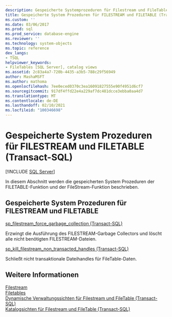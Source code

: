 ```yaml
---
description: Gespeicherte Systemprozeduren für Filestream und FileTable (Transact-SQL)
title: Gespeicherte System Prozeduren für FILESTREAM und FILETABLE (Transact-SQL) | Microsoft-Dokumentation
ms.custom: ''
ms.date: 03/06/2017
ms.prod: sql
ms.prod_service: database-engine
ms.reviewer: ''
ms.technology: system-objects
ms.topic: reference
dev_langs:
- TSQL
helpviewer_keywords:
- FileTables [SQL Server], catalog views
ms.assetid: 2c83a4a7-720b-4435-a3b5-788c29f56949
author: MashaMSFT
ms.author: mathoma
ms.openlocfilehash: 7ee0eced0370c3ea16091827555e90f4951d6cf7
ms.sourcegitcommit: 917df4ffd22e4a229af7dc481dcce3ebba0aa4d7
ms.translationtype: MT
ms.contentlocale: de-DE
ms.lasthandoff: 02/10/2021
ms.locfileid: "100346698"
---
```

# <a name="filestream-and-filetable-system-stored-procedures-transact-sql"></a>Gespeicherte System Prozeduren für FILESTREAM und FILETABLE (Transact-SQL)
[!INCLUDE [SQL Server](../../includes/applies-to-version/sqlserver.md)]

  In diesem Abschnitt werden die gespeicherten System Prozeduren der FILETABLE-Funktion und der FileStream-Funktion beschrieben.  

## <a name="filestream-and-filetable-system-stored-procedures"></a>Gespeicherte System Prozeduren für FILESTREAM und FILETABLE
  [sp_filestream_force_garbage_collection (Transact-SQL)](filestream-and-filetable-sp-filestream-force-garbage-collection.md)

   Erzwingt die Ausführung des FILESTREAM-Garbage Collectors und löscht alle nicht benötigten FILESTREAM-Dateien.

  [sp_kill_filestream_non_transacted_handles (Transact-SQL)](filestream-and-filetable-sp-kill-filestream-non-transacted-handles.md)

  Schließt nicht transaktionale Dateihandles für FileTable-Daten.


## <a name="see-also"></a>Weitere Informationen
[Filestream](../../relational-databases/blob/filestream-sql-server.md)
<br>[Filetables](../../relational-databases/blob/filetables-sql-server.md)
<br>[Dynamische Verwaltungssichten für Filestream und FileTable (Transact-SQL)](../system-dynamic-management-views/filestream-and-filetable-dynamic-management-views-transact-sql.md)
<br>[Katalogsichten für Filestream und FileTable (Transact-SQL)](../system-catalog-views/filestream-and-filetable-catalog-views-transact-sql.md)
  
  
